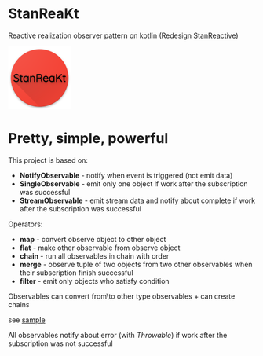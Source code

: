 # StanReaKt
Reactive realization observer pattern on kotlin (Redesign [StanReactive](https://github.com/StanleyProjects/StanReactive))

<img src="media/icon.png" width="128" height="128" />

# Pretty, simple, powerful

This project is based on:
- **NotifyObservable** - notify when event is triggered (not emit data)
- **SingleObservable** - emit only one object if work after the subscription was successful
- **StreamObservable** - emit stream data and notify about complete if work after the subscription was successful

Operators:
- **map** - convert observe object to other object
- **flat** - make other observable from observe object
- **chain** - run all observables in chain with order
- **merge** - observe tuple of two objects from two other observables when their subscription finish successful
- **filter** - emit only objects who satisfy condition

Observables can convert from\to other type observables + can create chains

see [sample](https://github.com/StanleyProjects/StanReaKt/tree/master/sample/src/main/kotlin/stan/reactive/sample)

All observables notify about error (with *Throwable*) if work after the subscription was not successful